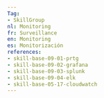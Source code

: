 ```yaml
---
Tag: 
- SkillGroup 
nl: Monitoring
fr: Surveillance
en: Monitoring
es: Monitorización
references:
- skill-base-09-01-prtg
- skill-base-09-02-grafana
- skill-base-09-03-splunk
- skill-base-09-04-elk
- skill-base-05-17-cloudwatch
---
```

